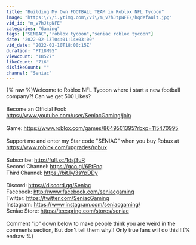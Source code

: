 ```yaml
---
title: "Building My Own FOOTBALL TEAM in Roblox NFL Tycoon"
image: "https:\/\/i.ytimg.com\/vi\/m_v7hJtpNFE\/hqdefault.jpg"
vid_id: "m_v7hJtpNFE"
categories: "Gaming"
tags: ["SENIAC","roblox tycoon","seniac roblox tycoon"]
date: "2022-02-13T04:01:14+03:00"
vid_date: "2022-02-10T18:00:15Z"
duration: "PT18M9S"
viewcount: "18527"
likeCount: "716"
dislikeCount: ""
channel: "Seniac"
---
```

{% raw %}Welcome to Roblox NFL Tycoon where i start a new football company?! Can we get 500 Likes?<br /><br />Become an Official Fool:<br /><a rel="nofollow" target="blank" href="https://www.youtube.com/user/SeniacGaming/join">https://www.youtube.com/user/SeniacGaming/join</a><br /><br />Game: <a rel="nofollow" target="blank" href="https://www.roblox.com/games/8649501395?rbxp=115470995">https://www.roblox.com/games/8649501395?rbxp=115470995</a><br /><br />Support me and enter my Star code &quot;SENIAC&quot; when you buy Robux at <a rel="nofollow" target="blank" href="https://www.roblox.com/upgrades/robux">https://www.roblox.com/upgrades/robux</a><br /><br />Subscribe: <a rel="nofollow" target="blank" href="http://full.sc/1dsj3uR">http://full.sc/1dsj3uR</a><br />Second Channel: <a rel="nofollow" target="blank" href="https://goo.gl/6PtFnq">https://goo.gl/6PtFnq</a><br />Third Channel: <a rel="nofollow" target="blank" href="https://bit.ly/3sYpDDy">https://bit.ly/3sYpDDy</a><br /><br />Discord: <a rel="nofollow" target="blank" href="https://discord.gg/Seniac">https://discord.gg/Seniac</a><br />Facebook: <a rel="nofollow" target="blank" href="http://www.facebook.com/seniacgaming">http://www.facebook.com/seniacgaming</a><br />Twitter: <a rel="nofollow" target="blank" href="https://twitter.com/SeniacGaming">https://twitter.com/SeniacGaming</a><br />Instagram: <a rel="nofollow" target="blank" href="https://www.instagram.com/seniacgaming/">https://www.instagram.com/seniacgaming/</a><br />Seniac Store: <a rel="nofollow" target="blank" href="https://teespring.com/stores/seniac">https://teespring.com/stores/seniac</a><br /><br />Comment &quot;ip&quot; down below to make people think you are weird in the comments section, But don't tell them why!! Only true fans will do this!!!{% endraw %}
